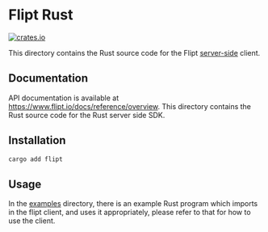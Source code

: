 # Flipt Rust

[![crates.io](https://img.shields.io/crates/v/flipt.svg)](https://crates.io/crates/flipt)

This directory contains the Rust source code for the Flipt [server-side](https://www.flipt.io/docs/integration/server/rest) client.

## Documentation

API documentation is available at <https://www.flipt.io/docs/reference/overview>.
This directory contains the Rust source code for the Rust server side SDK.

## Installation

```sh
cargo add flipt
```

## Usage

In the [examples](./examples) directory, there is an example Rust program which imports in the flipt client, and uses it appropriately, please refer to that for how to use the client.
